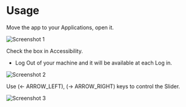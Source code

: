 # Usage

Move the app to your Applications, open it.

![Screenshot 1](https://github.com/user-attachments/assets/3953a3cb-d381-4deb-973e-6b10d845a871)

Check the box in Accessibility. 
- Log Out of your machine and it will be available at each Log in.

![Screenshot 2](https://github.com/user-attachments/assets/c0b41f46-828a-44cd-95be-f172e1112b43)


Use (← ARROW_LEFT), (→ ARROW_RIGHT) keys to control the Slider.

![Screenshot 3](https://github.com/user-attachments/assets/f38016f7-2d42-4bf6-b449-dee8e5e9859b)
